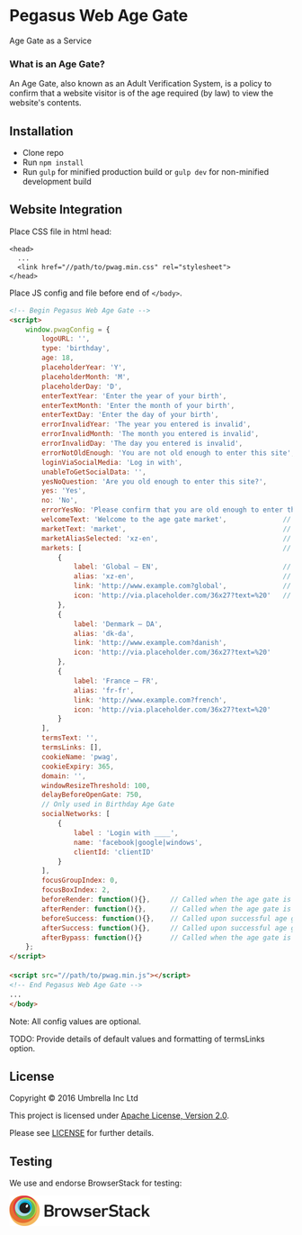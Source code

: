 # Pegasus Web Age Gate

Age Gate as a Service

### What is an Age Gate?

An Age Gate, also known as an Adult Verification System, is a policy to 
confirm that a website visitor is of the age required (by law) to view 
the website's contents.

## Installation
- Clone repo
- Run `npm install`
- Run `gulp` for minified production build or `gulp dev` for non-minified development build

## Website Integration

Place CSS file in html head:

```
<head>
  ...
  <link href="//path/to/pwag.min.css" rel="stylesheet">
</head>
```

Place JS config and file before end of `</body>`.

```html
<!-- Begin Pegasus Web Age Gate -->
<script>
	window.pwagConfig = {
		logoURL: '',
		type: 'birthday',
		age: 18,
		placeholderYear: 'Y',
		placeholderMonth: 'M',
		placeholderDay: 'D',
		enterTextYear: 'Enter the year of your birth',
		enterTextMonth: 'Enter the month of your birth',
		enterTextDay: 'Enter the day of your birth',
		errorInvalidYear: 'The year you entered is invalid',
		errorInvalidMonth: 'The month you entered is invalid',
		errorInvalidDay: 'The day you entered is invalid',
		errorNotOldEnough: 'You are not old enough to enter this site',
		loginViaSocialMedia: 'Log in with',
		unableToGetSocialData: '',
		yesNoQuestion: 'Are you old enough to enter this site?',
		yes: 'Yes',
		no: 'No',
		errorYesNo: 'Please confirm that you are old enough to enter this site',
		welcomeText: 'Welcome to the age gate market',				// Text which appears beneath the logo, above the gate inputs
		marketText: 'market',										// Part of the text from the `welcomeText` variable which should be replaced with the market selector drop-down
		marketAliasSelected: 'xz-en',								// Alias of the market which should be selected by default
		markets: [													// Array of objects representing the items in the markets drop-down
			{
				label: 'Global — EN',								// Name of the option displayed in the UI
				alias: 'xz-en',										// Value of the option, used to set a default (via `marketAliasSelected` variable)
				link: 'http://www.example.com?global',				// URL to redirect to upon selection of this option
				icon: 'http://via.placeholder.com/36x27?text=%20'	// URL of icon e.g. flag. This won't be shown due to poor support for images within `<option>` tags but will be rendered as a data attribute in case the select element is replaced by a custom renderer
			},
			{
				label: 'Denmark — DA',
				alias: 'dk-da',
				link: 'http://www.example.com?danish',
				icon: 'http://via.placeholder.com/36x27?text=%20'
			},
			{
				label: 'France — FR',
				alias: 'fr-fr',
				link: 'http://www.example.com?french',
				icon: 'http://via.placeholder.com/36x27?text=%20'
			}
		],
		termsText: '',
		termsLinks: [],
		cookieName: 'pwag',
		cookieExpiry: 365,
		domain: '',
		windowResizeThreshold: 100,
		delayBeforeOpenGate: 750,
		// Only used in Birthday Age Gate
		socialNetworks: [
			{
				label : 'Login with ____',
				name: 'facebook|google|windows',
				clientId: 'clientID'
			}
		],
		focusGroupIndex: 0,
		focusBoxIndex: 2,
		beforeRender: function(){},		// Called when the age gate is activated but before it renders anything
		afterRender: function(){},		// Called when the age gate is activated and after the mark-up is rendered 
		beforeSuccess: function(){},	// Called upon successful age gate submission before the gate is removed
		afterSuccess: function(){},		// Called upon successful age gate submission after the gate is removed
		afterBypass: function(){}		// Called when the age gate is bypassed i.e. the cookie is already set
	};
</script>

<script src="//path/to/pwag.min.js"></script>
<!-- End Pegasus Web Age Gate -->
...
</body>
```

Note: All config values are optional.

TODO: Provide details of default values and formatting of termsLinks option.

## License

Copyright &copy; 2016 Umbrella Inc Ltd

This project is licensed under [Apache License, Version 2.0](http://www.apache.org/licenses/LICENSE-2.0).

Please see [LICENSE](LICENSE.md) for further details.

## Testing

We use and endorse BrowserStack for testing:

[![Browserstack logo](/assets/browserstack-logo-250x54.png)](https://www.browserstack.com)
